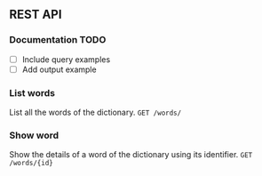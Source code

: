 ## REST API

### Documentation TODO 
- [ ] Include query examples
- [ ] Add output example

### List words
List all the words of the dictionary.
`GET /words/`

### Show word
Show the details of a word of the dictionary using its identifier.
`GET /words/{id}`